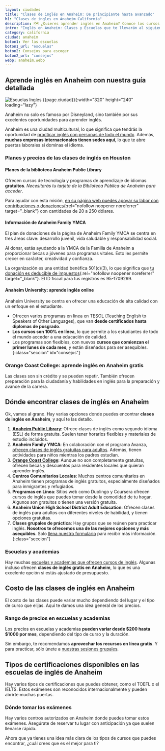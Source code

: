```yaml
---
layout: ciudades
title: "Clases de inglés en Anaheim: De principiante hasta avanzado"
h1: "Clases de ingles en Anaheim California"
description: 🗺️ ¿Quieres aprender inglés en Anaheim? Conoce los cursos que se adaptan a tus necesidades. ¡Haz clic y empieza ya! 🌟
intro: "Inglés en Anaheim: Clases y Escuelas que te llevarán al siguiente nivel"
category: california
ciudad: anaheim
boton1: Ver las escuelas
boton1_url: "escuelas"
boton2: Consejos para escoger
boton2_url: "consejos"
webp: anaheim.webp
---
```

## Aprende inglés en Anaheim con nuestra guía detallada

![Escuelas Ingles {{page.ciudad}}]({{site.baseurl}}/img/{{page.webp}} "Clases inglés {{page.ciudad|capitalize}}"){:width="320" height="240" loading="lazy"}

Anaheim no solo es famoso por Disneyland, sino también por sus excelentes oportunidades para aprender inglés.

Anaheim es una ciudad multicultural, lo que significa que tendrás la oportunidad de [practicar inglés con personas de todo el mundo]({{site.baseurl}}/#formulario). Además, **muchas empresas internacionales tienen sedes aquí**, lo que te abre puertas laborales si dominas el idioma.

### Planes y precios de las clases de inglés en Houston

#### Planes de la biblioteca Anaheim Public Library

Ofrecen cursos de tecnología y programas de aprendizaje de idiomas **gratuitos**. *Necesitarás tu tarjeta de la Biblioteca Pública de Anaheim para acceder*.

Para ayudar con esta misión, [en su página web puedes apoyar su labor con contribuciones o donaciones](https://www.occord.org/empowercitizens){:rel="nofollow noopener noreferrer" target="_blank"} con cantidades de 20 a 250 dólares.

#### Información de Anaheim Family YMCA

El plan de donaciones de la página de Anaheim Family YMCA se centra en tres áreas clave: desarrollo juvenil, vida saludable y responsabilidad social.

Al donar, estás ayudando a la YMCA de la Familia de Anaheim a proporcionar becas a jóvenes para programas vitales. Esto les permite crecer en carácter, creatividad y confianza.

La organización es una entidad benéfica 501(c)(3), lo que significa que [tu donación es deducible de impuestos](https://www.anaheimymca.org/donate/#planned-giving){:rel="nofollow noopener noreferrer" target="_blank"}. El ID fiscal para tus registros es 95-1709299.

#### Anaheim University: aprende inglés online

Anaheim University se centra en ofrecer una educación de alta calidad con un enfoque en el estudiante.

* Ofrecen varios programas en línea en TESOL (Teaching English to Speakers of Other Languages), que van **desde certificados hasta diplomas de posgrado**.
* **Los cursos son 100% en línea**, lo que permite a los estudiantes de todo el mundo acceder a una educación de calidad.
* Los programas son flexibles, con nuevos **cursos que comienzan el primer lunes de cada mes**, y están diseñados para ser asequibles.
{:class="seccion" id="consejos"}

### Orange Coast College: aprende inglés en Anaheim gratis

Las clases son sin crédito y se pueden repetir. También ofrecen preparación para la ciudadanía y habilidades en inglés para la preparación y avance de la carrera.

## Dónde encontrar clases de inglés en Anaheim

Ok, vamos al grano. Hay varias opciones donde puedes encontrar **clases de inglés en Anaheim**, y aquí te las detallo.

1. **[Anaheim Public Library](#planes-de-la-biblioteca-anaheim-public-library)**: Ofrece clases de inglés como segundo idioma (ESL) de forma gratuita. Suelen tener horarios flexibles y materiales de estudio incluidos.
2. **Anaheim Family YMCA**: En colaboración con el programa Avanza, [ofrecen clases de inglés gratuitas para adultos](#información-de-anaheim-family-ymca). Además, tienen actividades para niños mientras los padres estudian.
3. **[Orange Coast College](#orange-coast-college-aprende-inglés-en-anaheim-gratis)**: Aunque no son completamente gratuitas, ofrecen becas y descuentos para residentes locales que quieran aprender inglés.
4. **Centros Comunitarios Locales**: Muchos centros comunitarios en Anaheim tienen programas de inglés gratuitos, especialmente diseñados para inmigrantes y refugiados.
5. **Programas en Línea**: Sitios web como Duolingo y Coursera ofrecen cursos de inglés que puedes tomar desde la comodidad de tu hogar. Algunos son gratuitos o tienen una versión gratuita.
6. **Anaheim Union High School District Adult Education**: Ofrecen clases de inglés para adultos con diferentes niveles de habilidad, y tienen opciones gratuitas.
7. **Clases grupales de práctica**: Hay grupos que se reúnen para practicar inglés. **Nosotros te ofrecemos una de las mejores opciones y más asequibles**. Solo [llena nuestro formulario]({{site.baseurl}}/#formulario) para recibir más información.
{:class="seccion"}

### Escuelas y academias

Hay muchas [escuelas y academias que ofrecen cursos de inglés](#aprende-inglés-en-anaheim-con-nuestra-guía-detallada). Algunas incluso ofrecen **clases de inglés gratis en Anaheim**, lo que es una excelente opción si estás ajustado de presupuesto.

## Costo de las clases de inglés en Anaheim

El costo de las clases puede variar mucho dependiendo del lugar y el tipo de curso que elijas. Aquí te damos una idea general de los precios.

### Rango de precios en escuelas y academias

Los precios en escuelas y academias **pueden variar desde $200 hasta $1000 por mes**, dependiendo del tipo de curso y la duración.

Sin embargo, te recomendamos **aprovechar los recursos en línea gratis**. Y para practicar, sólo únete a [nuestras sesiones grupales]({{site.baseurl}}/#formulario).

## Tipos de certificaciones disponibles en las escuelas de inglés de Anaheim

Hay varios tipos de certificaciones que puedes obtener, como el TOEFL o el IELTS. Estos exámenes son reconocidos internacionalmente y pueden abrirte muchas puertas.

### Dónde tomar los exámenes

Hay varios centros autorizados en Anaheim donde puedes tomar estos exámenes. Asegúrate de reservar tu lugar con anticipación ya que suelen llenarse rápido.

Ahora que ya tienes una idea más clara de los tipos de cursos que puedes encontrar, ¿cuál crees que es el mejor para ti?
